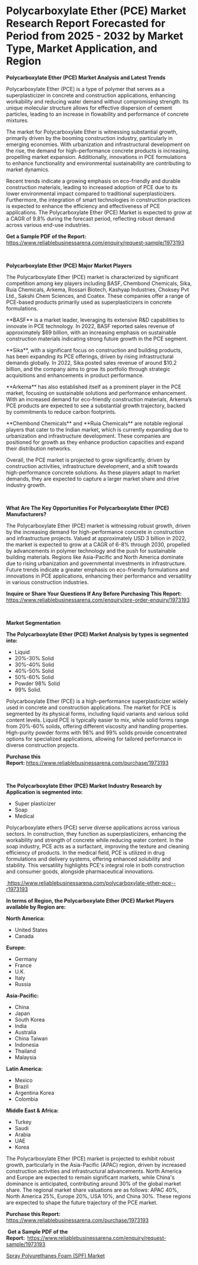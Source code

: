 <p><h1>Polycarboxylate Ether (PCE) Market Research Report Forecasted for Period from 2025 -  2032 by Market Type, Market Application, and Region</h1></p><p><strong>Polycarboxylate Ether (PCE) Market Analysis and Latest Trends</strong></p>
<p><p>Polycarboxylate Ether (PCE) is a type of polymer that serves as a superplasticizer in concrete and construction applications, enhancing workability and reducing water demand without compromising strength. Its unique molecular structure allows for effective dispersion of cement particles, leading to an increase in flowability and performance of concrete mixtures. </p><p>The market for Polycarboxylate Ether is witnessing substantial growth, primarily driven by the booming construction industry, particularly in emerging economies. With urbanization and infrastructural development on the rise, the demand for high-performance concrete products is increasing, propelling market expansion. Additionally, innovations in PCE formulations to enhance functionality and environmental sustainability are contributing to market dynamics.</p><p>Recent trends indicate a growing emphasis on eco-friendly and durable construction materials, leading to increased adoption of PCE due to its lower environmental impact compared to traditional superplasticizers. Furthermore, the integration of smart technologies in construction practices is expected to enhance the efficiency and effectiveness of PCE applications. The Polycarboxylate Ether (PCE) Market is expected to grow at a CAGR of 9.8% during the forecast period, reflecting robust demand across various end-use industries.</p></p>
<p><strong>Get a Sample PDF of the Report:&nbsp;</strong> <a href="https://www.reliablebusinessarena.com/enquiry/request-sample/1973193?utm_campaign=2114&utm_medium=2&utm_source=Github&utm_content=ia&utm_term=04022025&utm_id=polycarboxylate-ether-pce">https://www.reliablebusinessarena.com/enquiry/request-sample/1973193</a></p>
<p>&nbsp;</p>
<p><strong>Polycarboxylate Ether (PCE) Major Market Players</strong></p>
<p><p>The Polycarboxylate Ether (PCE) market is characterized by significant competition among key players including BASF, Chembond Chemicals, Sika, Ruia Chemicals, Arkema, Rossari Biotech, Kashyap Industries, Choksey Pvt Ltd., Sakshi Chem Sciences, and Coatex. These companies offer a range of PCE-based products primarily used as superplasticizers in concrete formulations.</p><p>**BASF** is a market leader, leveraging its extensive R&D capabilities to innovate in PCE technology. In 2022, BASF reported sales revenue of approximately $69 billion, with an increasing emphasis on sustainable construction materials indicating strong future growth in the PCE segment. </p><p>**Sika**, with a significant focus on construction and building products, has been expanding its PCE offerings, driven by rising infrastructural demands globally. In 2022, Sika posted sales revenue of around $10.2 billion, and the company aims to grow its portfolio through strategic acquisitions and enhancements in product performance.</p><p>**Arkema** has also established itself as a prominent player in the PCE market, focusing on sustainable solutions and performance enhancement. With an increased demand for eco-friendly construction materials, Arkema’s PCE products are expected to see a substantial growth trajectory, backed by commitments to reduce carbon footprints.</p><p>**Chembond Chemicals** and **Ruia Chemicals** are notable regional players that cater to the Indian market, which is currently expanding due to urbanization and infrastructure development. These companies are positioned for growth as they enhance production capacities and expand their distribution networks.</p><p>Overall, the PCE market is projected to grow significantly, driven by construction activities, infrastructure development, and a shift towards high-performance concrete solutions. As these players adapt to market demands, they are expected to capture a larger market share and drive industry growth.</p></p>
<p>&nbsp;</p>
<p><strong>What Are The Key Opportunities For Polycarboxylate Ether (PCE) Manufacturers?</strong></p>
<p><p>The Polycarboxylate Ether (PCE) market is witnessing robust growth, driven by the increasing demand for high-performance concrete in construction and infrastructure projects. Valued at approximately USD 3 billion in 2022, the market is expected to grow at a CAGR of 6-8% through 2030, propelled by advancements in polymer technology and the push for sustainable building materials. Regions like Asia-Pacific and North America dominate due to rising urbanization and governmental investments in infrastructure. Future trends indicate a greater emphasis on eco-friendly formulations and innovations in PCE applications, enhancing their performance and versatility in various construction industries.</p></p>
<p><strong>Inquire or Share Your Questions If Any Before Purchasing This Report:</strong> <a href="https://www.reliablebusinessarena.com/enquiry/pre-order-enquiry/1973193?utm_campaign=2114&utm_medium=2&utm_source=Github&utm_content=ia&utm_term=04022025&utm_id=polycarboxylate-ether-pce">https://www.reliablebusinessarena.com/enquiry/pre-order-enquiry/1973193</a></p>
<p>&nbsp;</p>
<p><strong>Market Segmentation</strong></p>
<p><strong>The Polycarboxylate Ether (PCE) Market Analysis by types is segmented into:</strong></p>
<p><ul><li>Liquid</li><li>20%-30% Solid</li><li>30%-40% Solid</li><li>40%-50% Solid</li><li>50%-60% Solid</li><li>Powder 98% Solid</li><li>99% Solid.</li></ul></p>
<p><p>Polycarboxylate Ether (PCE) is a high-performance superplasticizer widely used in concrete and construction applications. The market for PCE is segmented by its physical forms, including liquid variants and various solid content levels. Liquid PCE is typically easier to mix, while solid forms range from 20%-60% solids, offering different viscosity and handling properties. High-purity powder forms with 98% and 99% solids provide concentrated options for specialized applications, allowing for tailored performance in diverse construction projects.</p></p>
<p><strong>Purchase this Report:&nbsp;</strong><a href="https://www.reliablebusinessarena.com/purchase/1973193?utm_campaign=2114&utm_medium=2&utm_source=Github&utm_content=ia&utm_term=04022025&utm_id=polycarboxylate-ether-pce">https://www.reliablebusinessarena.com/purchase/1973193</a></p>
<p>&nbsp;</p>
<p><strong>The Polycarboxylate Ether (PCE) Market Industry Research by Application is segmented into:</strong></p>
<p><ul><li>Super plasticizer</li><li>Soap</li><li>Medical</li></ul></p>
<p><p>Polycarboxylate ethers (PCE) serve diverse applications across various sectors. In construction, they function as superplasticizers, enhancing the workability and strength of concrete while reducing water content. In the soap industry, PCE acts as a surfactant, improving the texture and cleaning efficiency of products. In the medical field, PCE is utilized in drug formulations and delivery systems, offering enhanced solubility and stability. This versatility highlights PCE's integral role in both construction and consumer goods, alongside pharmaceutical innovations.</p></p>
<p><a href="https://www.reliablebusinessarena.com/polycarboxylate-ether-pce--r1973193?utm_campaign=2114&utm_medium=2&utm_source=Github&utm_content=ia&utm_term=04022025&utm_id=polycarboxylate-ether-pce">&nbsp;https://www.reliablebusinessarena.com/polycarboxylate-ether-pce--r1973193</a></p>
<p><strong>In terms of Region, the Polycarboxylate Ether (PCE) Market Players available by Region are:</strong></p>
<p>
    <p> <strong> North America: </strong>
        <ul>
            <li>United States</li>
            <li>Canada</li>
        </ul>
        </p> 
    <p> <strong> Europe: </strong>
        <ul>
            <li>Germany</li>
            <li>France</li>
            <li>U.K.</li>
            <li>Italy</li>
            <li>Russia</li>
        </ul>
        </p> 
    <p> <strong> Asia-Pacific: </strong>
        <ul>
            <li>China</li>
            <li>Japan</li>
            <li>South Korea</li>
            <li>India</li>
            <li>Australia</li>
            <li>China Taiwan</li>
            <li>Indonesia</li>
            <li>Thailand</li>
            <li>Malaysia</li>
        </ul>
        </p> 
    <p> <strong> Latin America: </strong>
        <ul>
            <li>Mexico</li>
            <li>Brazil</li>
            <li>Argentina Korea</li>
            <li>Colombia</li>
        </ul>
        </p> 
    <p> <strong> Middle East & Africa: </strong>
        <ul>
            <li>Turkey</li>
            <li>Saudi</li>
            <li>Arabia</li>
            <li>UAE</li>
            <li>Korea</li>
        </ul>
    </p>
    </p>
<p><p>The Polycarboxylate Ether (PCE) market is projected to exhibit robust growth, particularly in the Asia-Pacific (APAC) region, driven by increased construction activities and infrastructural advancements. North America and Europe are expected to remain significant markets, while China's dominance is anticipated, contributing around 30% of the global market share. The regional market share valuations are as follows: APAC 40%, North America 25%, Europe 20%, USA 10%, and China 30%. These regions are expected to shape the future trajectory of the PCE market.</p></p>
<p><strong>Purchase this Report: </strong><a href="https://www.reliablebusinessarena.com/purchase/1973193?utm_campaign=2114&utm_medium=2&utm_source=Github&utm_content=ia&utm_term=04022025&utm_id=polycarboxylate-ether-pce">https://www.reliablebusinessarena.com/purchase/1973193</a></p>
<p>&nbsp;<strong>Get a Sample PDF of the Report:&nbsp;&nbsp;</strong><a href="https://www.reliablebusinessarena.com/enquiry/request-sample/1973193?utm_campaign=2114&utm_medium=2&utm_source=Github&utm_content=ia&utm_term=04022025&utm_id=polycarboxylate-ether-pce">https://www.reliablebusinessarena.com/enquiry/request-sample/1973193</a></p>
<p><strong></strong></p>
<p><p><a href="https://github.com/tamvrosiya/Market-Research-Report-List-6/blob/main/spray-polyurethanes-foam-spf-market.md?utm_campaign=2114&utm_medium=2&utm_source=Github&utm_content=ia&utm_term=04022025&utm_id=polycarboxylate-ether-pce">Spray Polyurethanes Foam (SPF) Market</a></p></p>